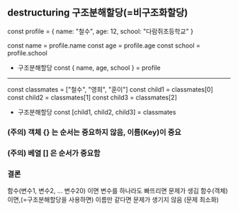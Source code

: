 ## destructuring 구조분해할당(=비구조화할당)

const profile = {
name: "철수",
age: 12,
school: "다람쥐초등학교"
}

const name = profile.name
const age = profile.age
const school = profile.school

- 구조분해할당
  const { name, age, school } = profile

---

const classmates = ["철수", "영희", "훈이"]
const child1 = classmates[0]
const child2 = classmates[1]
const child3 = classmates[2]

- 구조분해할당
  const [child1, child2, child3] = classmates

### (주의) 객체 {} 는 순서는 중요하지 않음, 이름(Key)이 중요

### (주의) 베열 [] 은 순서가 중요함

### 결론

함수(변수1, 변수2, ... 변수20) 이면 변수를 하나라도 빠뜨리면 문제가 생김
함수(객체)이면,(=구조분해할당을 사용하면) 이름만 같다면 문제가 생기지 않음 (문제 최소화)
